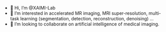 - 👋 Hi, I’m @XAIMI-Lab
- 👀 I’m interested in accelerated MR imaging, MRI super-resolution, multi-task learning (segmentation, detection, reconstruction, denoising) ...
- 💞️ I’m looking to collaborate on artificial intelligence of medical imaging.

<!---
XAIMI-Lab/XAIMI-Lab is a ✨ special ✨ repository because its `README.md` (this file) appears on your GitHub profile.
You can click the Preview link to take a look at your changes.
--->
